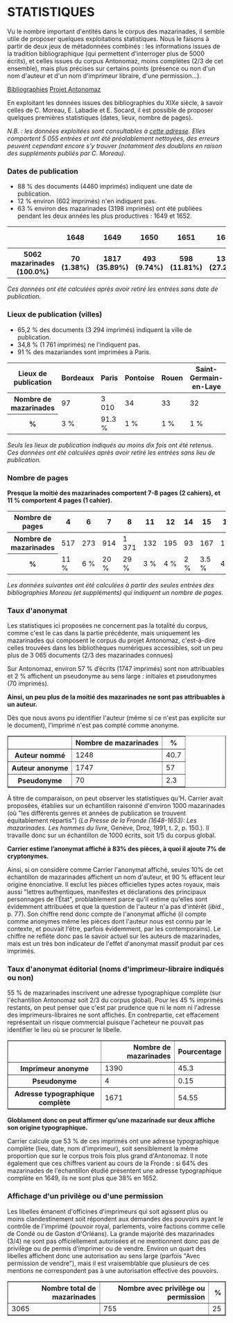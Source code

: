 # STATISTIQUES

Vu le nombre important d'entités dans le corpus des mazarinades, il semble utile de proposer quelques exploitations statistiques.
Nous le faisons à partir de deux jeux de métadonnées combinés : les informations issues de la tradition bibliographique (qui permettent d'interroger plus de 5000 écrits), et celles issues du corpus Antonomaz, moins complètes (2/3 de cet ensemble), mais plus précises sur certains points (présence ou non d'un nom d'auteur et d'un nom d'imprimeur libraire, d'une permission...).

[Bibliographies](https://antonomaz.huma-num.fr/tools/Biblio_Moreau.html) [Projet Antonomaz](https://github.com/Antonomaz)

En exploitant les données issues des bibliographies du XIXe siècle, à savoir celles de C. Moreau, E. Labadie et E. Socard, il est possible de proposer quelques premières statistiques (dates, lieux, nombre de pages).

*N.B. : les données exploitées sont consultables à [cette adresse](https://antonomaz.huma-num.fr/tools/Biblio_Moreau.html). Elles comportent 5 055 entrées et ont été préalablement nettoyées, des erreurs peuvent cependant encore s'y trouver (notamment des doublons en raison des suppléments publiés par C. Moreau).*

###  Dates de publication

- 88 % des documents (4460 imprimés) indiquent une date de publication.
- 12 % environ (602 imprimés) n'en indiquent pas.
- 63 % environ des mazarinades (3198 imprimés) ont été publiées pendant les deux années les plus productives : 1649 et 1652.

<table class='table table-striped'>
<tr><th scope='col'></th><th scope='col'>1648</th><th scope='col'>1649</th><th scope='col'>1650</th><th scope='col'>1651</th><th scope='col'>1652</th><th scope='col'>1653</th><th scope='col'>1654</th><th scope='col'>Après 1654</th><th scope='col'>Sans Date</th></tr>
<tr><th scope='col'>5062 mazarinades (100.0%)</th><th scope='col'>70 (1.38%)</th><th scope='col'>1817 (35.89%)</th><th scope='col'>493 (9.74%)</th><th scope='col'>598 (11.81%)</th><th scope='col'>1381 (27.28%)</th><th scope='col'>42 (0.83%)</th><th scope='col'>25 (0.49%)</th><th scope='col'>29 (0.57%)</th><th scope='col'>602 (11.89%)</th></tr>
</table>

*Ces données ont été calculées après avoir retiré les entrées sans date de publication.*

### Lieux de publication (villes)

- 65,2 % des documents (3 294 imprimés) indiquent la ville de publication.
- 34,8 %  (1 761 imprimés) ne l'indiquent pas.
- 91 % des mazariandes sont imprimées à Paris.


<table class="table table-striped">
<thead>
  <tr>
    <th scope="col">Lieux de publication</th>
    <th scope="col">Bordeaux</th>
    <th scope="col">Paris</th>
    <th scope="col">Pontoise</th>
    <th scope="col">Rouen</th>
    <th scope="col">Saint-Germain-en-Laye</th>
    <th scope="col">Total</th>
  </tr>
</thead>
<tbody>
  <tr>
    <th scope="row">Nombre de mazarinades</th>
    <td>97</td>
    <td>3 010</td>
    <td>34</td>
    <td>33</td>
    <td>32</td>
    <td>3 196</td>
  </tr>
  <tr>
    <th scope="row">%</th>
    <td>3 %</td>
    <td>91.3 %</td>
    <td>1 %</td>
    <td>1 %</td>
    <td>1 %</td>
    <td>97.3 %</td>
  </tr>
</tbody>
</table>

*Seuls les lieux de publication indiqués au moins dix fois ont été retenus. Ces données ont été calculées après avoir retiré les entrées sans lieu de publication.*

### Nombre de pages

**Presque la moitié des mazarinades comportent 7-8 pages (2 cahiers), et 11 % comportent 4 pages (1 cahier).**

<table class="table table-striped">
<thead>
  <tr>
    <th scope="col">Nombre de pages</th>
    <th scope="col">4</th>
    <th scope="col">6</th>
    <th scope="col">7</th>
    <th scope="col">8</th>
    <th scope="col">11</th>
    <th scope="col">12</th>
    <th scope="col">14</th>
    <th scope="col">15</th>
    <th scope="col">16</th>
    <th scope="col">Total</th>
  </tr>
</thead>
<tbody>
  <tr>
    <th scope="row">Nombre de mazarinades</th>
    <td>517</td>
    <td>273</td>
    <td>914</td>
    <td>1 371</td>
    <td>132</td>
    <td>195</td>
    <td>93</td>
    <td>167</td>
    <td>178</td>
    <td>3840</td>
  </tr>
  <tr>
    <th scope="row">%</th>
    <td>11 %</td>
    <td>6 %</td>
    <td>20 %</td>
    <td>29 %</td>
    <td>3 %</td>
    <td>4 %</td>
    <td>2 %</td>
    <td>3.5 %</td>
    <td>4 %</td>
    <td>82.5 %</td>
  </tr>
</tbody>
</table>

_Les données suivantes ont été calculées à partir des seules entrées des bibliographies Moreau (et suppléments) qui indiquent un nombre de pages._


### Taux d'anonymat

Les statistiques ici proposées ne concernent pas la totalité du corpus, comme c'est le cas dans la partie précédente, mais uniquement les mazarinades qui composent le corpus du projet Antonomaz, c'est-à-dire celles trouvées dans les bibliothèques numériques accessibles, soit un peu plus de 3 065 documents (2/3 des mazarinades connues)

Sur Antonomaz, environ 57  % d’écrits (1747 imprimés) sont non attribuables et 2  % affichent un pseudonyme au sens large : initiales et pseudonymes (70 imprimés).

**Ainsi, un peu plus de la moitié des mazarinades ne sont pas attribuables à un auteur.**

Dès que nous avons pu identifier l'auteur (même si ce n'est pas explicite sur le document), l'imprimé n'est pas compté comme anonyme.

<table border="1" class="dataframe">
  <thead>
    <tr style="text-align: center;">
      <th></th>
      <th>Nombre de mazarinades</th>
      <th>%</th>
    </tr>
  </thead>
  <tbody>
    <tr>
      <th>Auteur nommé</th>
      <td>1248</td>
      <td>40.7</td>
    </tr>
    <tr>
      <th>Auteur anonyme</th>
      <td>1747</td>
      <td>57</td>
    </tr>
    <tr>
      <th>Pseudonyme</th>
      <td>70</td>
      <td>2.3</td>
    </tr>
  </tbody>
</table>

À titre de comparaison, on peut observer les statistiques qu'H. Carrier avait proposées, établies sur un échantillon raisonné d'environ 1000 mazarinades (où "les différents genres et années de publication se trouvent équitablement répartis") (_La Presse de la Fronde (1648-1653): Les mazarinades. Les hommes du livre_, Genève, Droz, 1991, t. 2, p. 150.). Il travaille donc sur un échantillon de 1000 écrits, soit 1/5 du corpus global.

__Carrier estime l’anonymat affiché à 83% des pièces, à quoi il ajoute 7% de cryptonymes.__

Ainsi, si on considère comme Carrier l'anonymat affiché, seules 10% de cet échantillon de mazarinades affichent un nom d'auteur, et 90 % effacent leur origine énonciative. Il exclut les pièces officielles types actes royaux, mais aussi "lettres authentiques, manifestes et déclarations des principaux personnages de l’État", problablement parce qu'il estime qu'elles sont évidemment attribuées et que la question de l'auteur n'a pas d'intérêt (_ibid._, p. 77). Son chiffre rend donc compte de l'anonymat affiché (il compte comme anonymes même les pièces dont l'auteur nous est connu par le contexte, et pouvait l'être, parfois évidemment, par les contemporains). Le chiffre ne reflète donc pas le savoir actuel sur les auteurs de mazarinades, mais est un très bon indicateur de l'effet d'anonymat massif produit par ces imprimés.

### Taux d'anonymat éditorial (noms d'imprimeur-libraire indiqués ou non)

55 % de mazarinades inscrivent une adresse typographique complète (sur l'échantillon Antonomaz soit 2/3 du corpus global).
Pour les 45 % imprimés restants, on peut penser que c'est par prudence que ni le nom ni l'adresse des imprimeurs-libraires ne sont affichés. En contrepartie, cet effacement représentait un risque commercial puisque l'acheteur ne pouvait pas identifier le lieu où se procurer le libelle.

<table border="1" class="dataframe">
  <thead>
    <tr style="text-align: right;">
      <th scope="col"></th>
      <th scope="col">Nombre de mazarinades</th>
      <th scope="col">Pourcentage</th>
    </tr>
  </thead>
  <tbody>
    <tr>
      <th scope="col">Imprimeur anonyme</th>
      <td>1390</td>
      <td>45.3</td>
    </tr>
    <tr>
      <th scope="col">Pseudonyme</th>
      <td>4</td>
      <td>0.15</td>
    </tr>
    <tr>
      <th scope="col">Adresse typographique complète</th>
      <td>1671</td>
      <td>54.55</td>
    </tr>
  </tbody>
</table>

__Globlament donc on peut affirmer qu'une mazarinade sur deux affiche son origine typographique.__

Carrier calcule que 53 % de ces imprimés ont une adresse typographique complète (lieu, date, nom d'imprimeur), soit sensiblement la même proportion que sur le corpus trois fois plus grand d'Antonomaz. Il note également que ces chiffres varient au cours de la Fronde : si 64% des mazarinades de l'échantillon étudié présentent une adresse typographique complète en 1649, ils ne sont plus que 38% en 1652.

### Affichage d'un privilège ou d'une permission

Les libelles émanent d'officines d'imprimeurs qui soit agissent plus ou moins clandestinement soit répondent aux demandes des pouvoirs ayant le contrôle de l'imprimé (pouvoir royal, parlements, voire factions comme celle de Condé ou de Gaston d'Orléans). 
La grande majorité des mazarinades (3/4) ne sont pas officiellement autorisées et ne mentionnent donc pas de privilège ou de permis d'imprimer ou de vendre. Environ un quart des libelles affichent donc une autorisation au sens large (parfois "Avec permission de vendre"), mais il est vraisemblable que plusieurs de ces mentions ne correspondent pas à une autorisation effective des pouvoirs. 

<table border="1" class="dataframe">
  <thead>
    <tr style="text-align: right;">
      <th>Nombre total de mazarinades</th>
      <th>Nombre avec privilège ou permission</th>
      <th>%</th>
    </tr>
  </thead>
  <tbody>
    <tr>
      <td>3065</td>
      <td>755</td>
      <td>25</td>
    </tr>
  </tbody>
</table>
